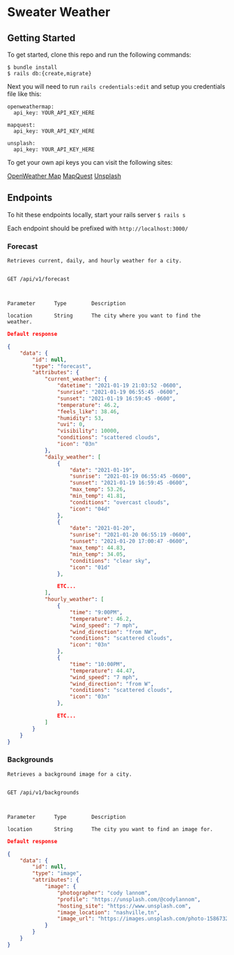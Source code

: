 # Sweater Weather

## Getting Started

To get started, clone this repo and run the following commands:

```
$ bundle install
$ rails db:{create,migrate}
```

Next you will need to run `rails credentials:edit` and setup you credentials file like this:

```
openweathermap:
  api_key: YOUR_API_KEY_HERE

mapquest:
  api_key: YOUR_API_KEY_HERE

unsplash:
  api_key: YOUR_API_KEY_HERE
```

To get your own api keys you can visit the following sites:

[OpenWeather Map](https://openweathermap.org/api)
[MapQuest](https://developer.mapquest.com/)
[Unsplash](https://unsplash.com/developers)

## Endpoints

To hit these endpoints locally, start your rails server `$ rails s`

Each endpoint should be prefixed with `http://localhost:3000/`

### Forecast

```
Retrieves current, daily, and hourly weather for a city.


GET /api/v1/forecast



Parameter      Type        Description

location       String      The city where you want to find the weather.
```
```json
Default response

{
    "data": {
        "id": null,
        "type": "forecast",
        "attributes": {
            "current_weather": {
                "datetime": "2021-01-19 21:03:52 -0600",
                "sunrise": "2021-01-19 06:55:45 -0600",
                "sunset": "2021-01-19 16:59:45 -0600",
                "temperature": 46.2,
                "feels_like": 38.46,
                "humidity": 53,
                "uvi": 0,
                "visibility": 10000,
                "conditions": "scattered clouds",
                "icon": "03n"
            },
            "daily_weather": [
                {
                    "date": "2021-01-19",
                    "sunrise": "2021-01-19 06:55:45 -0600",
                    "sunset": "2021-01-19 16:59:45 -0600",
                    "max_temp": 53.26,
                    "min_temp": 41.81,
                    "conditions": "overcast clouds",
                    "icon": "04d"
                },
                {
                    "date": "2021-01-20",
                    "sunrise": "2021-01-20 06:55:19 -0600",
                    "sunset": "2021-01-20 17:00:47 -0600",
                    "max_temp": 44.83,
                    "min_temp": 34.05,
                    "conditions": "clear sky",
                    "icon": "01d"
                },

                ETC...
            ],
            "hourly_weather": [
                {
                    "time": "9:00PM",
                    "temperature": 46.2,
                    "wind_speed": "7 mph",
                    "wind_direction": "from NW",
                    "conditions": "scattered clouds",
                    "icon": "03n"
                },
                {
                    "time": "10:00PM",
                    "temperature": 44.47,
                    "wind_speed": "7 mph",
                    "wind_direction": "from W",
                    "conditions": "scattered clouds",
                    "icon": "03n"
                },

                ETC...
            ]
        }
    }
}
```

### Backgrounds

```
Retrieves a background image for a city.


GET /api/v1/backgrounds



Parameter      Type        Description

location       String      The city you want to find an image for.
```
```json
Default response

{
    "data": {
        "id": null,
        "type": "image",
        "attributes": {
            "image": {
                "photographer": "cody lannom",
                "profile": "https://unsplash.com/@codylannom",
                "hosting_site": "https://www.unsplash.com",
                "image_location": "nashville,tn",
                "image_url": "https://images.unsplash.com/photo-1586732538632-47e539174a1c?ixid=MXwxOTkzNDd8MHwxfHNlYXJjaHwxfHxuYXNodmlsbGUsdG58ZW58MHx8fA&ixlib=rb-1.2.1"
            }
        }
    }
}
```

